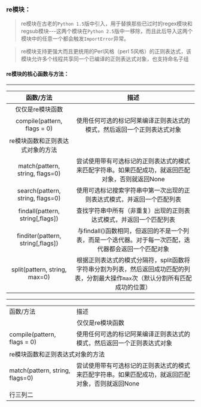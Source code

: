 ### re模块：

> re模块在古老的`Python 1.5`版中引入，用于替换那些已过时的regex模块和regsub模块---这两个模块在`Python 2.5`版中一移除，而且此后导入这两个模块中的任意一个都会触发`ImportError`异常。

> re模块支持更强大而且更统用的Perl风格（perl 5风格）的正则表达式，该模块允许多个线程共享同一个已编译的正则表达式对象，也支持命名子组

#### re模块的核心函数与方法：

---------------------------------------------------------------------------------------------------	
|函数/方法|描述|
|:--:|:---:|
|仅仅是re模块函数
|compile(pattern, flags = 0)|使用任何可选的标记阿莱编译正则表达式的模式，然后返回一个正则表达式对象|
|re模块函数和正则表达式对象的方法|
|match(pattern, string, flags=0)|尝试使用带有可选标记的正则表达式的模式来匹配字符串。如果匹配成功，就返回匹配对象，否则就返回None|
|search(pattern, string, flags=0)|使用可选标记搜索字符串中第一次出现的正则表达式模式，并返回一个匹配列表|
|findall(pattern, string[,flags])|查找字符串中所有（非重复）出现的正则表达式模式，并返回一个匹配列表|
|finditer(pattern, string[,flags])|与findall()函数相同，但返回的不是一个列表，而是一个迭代器。对于每一次匹配，迭代器都会返回一个匹配对象|
|split(pattern, string, max=0)|根据正则表达式的模式分隔符，split函数将字符串分割为列表，然后返回成功匹配的列表，分割最大操作`max`次（默认分割所有匹配成功的位置）|


---------------------------------------------------------------------------------------------------	

<table>
    <tr>
        <td>函数/方法</td> 
        <td>描述</td> 
   </tr>
   <tr>
        <td colspan="2"><center>仅仅是re模块函数</td></center>
   </tr>
   <tr>
        <td>compile(pattern, flags = 0)</td> 
        <td>使用任何可选的标记阿莱编译正则表达式的模式，然后返回一个正则表达式对象</td> 
   </tr>
   <tr>
        <td colspan="2">re模块函数和正则表达式对象的方法</td>    
   </tr>
    <tr> 
        <td >match(pattern, string, flags=0)</td> 
        <td>尝试使用带有可选标记的正则表达式的模式来匹配字符串。如果匹配成功，就返回匹配对象，否则就返回None</td>
    </tr>
    <tr>
        <td >行三列二</td>  
    </tr>
</table>




